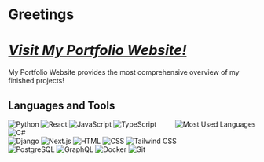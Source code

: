 # Greetings

# ***[Visit My Portfolio Website!](https://vik-ma.vercel.app/)***
My Portfolio Website provides the most comprehensive overview of my finished projects!

## Languages and Tools
<span>
<img align="right" title="Most Used Languages" alt="Most Used Languages" src="https://github-readme-stats.vercel.app/api/top-langs/?username=vik-ma&layout=compact&langs_count=10&size_weight=0.5&count_weight=0.5" />
<img title="Python" alt="Python" src="https://img.shields.io/badge/Python-FFD43B?style=flat&logo=python&logoColor=blue" />
<img title="React" alt="React" src="https://img.shields.io/badge/React-20232A?style=flat&logo=react&logoColor=61DAFB" />
<img title="JavaScript" alt="JavaScript" src="https://img.shields.io/badge/JavaScript-323330?style=flat&logo=javascript&logoColor=F7DF1E" />
<img title="TypeScript" alt="TypeScript" src="https://img.shields.io/badge/TypeScript-007ACC?style=flat&logo=typescript&logoColor=white" />
<img title="C#" alt="C#" src="https://img.shields.io/badge/c%23-%23239120.svg?style=flat&logo=csharp&logoColor=white" />
</span>
<br>
<span>
<img title="Django" alt="Django" src="https://img.shields.io/badge/Django-092E20?style=flat&logo=django&logoColor=green" />
<img title="Next.js" alt="Next.js" src="https://img.shields.io/badge/next.js-000000?style=flat&logo=nextdotjs&logoColor=white" />
<img title="HTML" alt="HTML" src="https://img.shields.io/badge/HTML5-E34F26?style=flat&logo=html5&logoColor=white" />
<img title="CSS" alt="CSS" src="https://img.shields.io/badge/CSS3-1572B6?style=flat&logo=css3&logoColor=white" />
<img title="Tailwind CSS" alt="Tailwind CSS" src="https://img.shields.io/badge/Tailwind_CSS-38B2AC?style=flat&logo=tailwind-css&logoColor=white" />
</span>
<br>
<span>
<img title="PostgreSQL" alt="PostgreSQL" src="https://img.shields.io/badge/PostgreSQL-316192?style=flat&logo=postgresql&logoColor=white" />
<img title="GraphQL" alt="GraphQL" src="https://img.shields.io/badge/GraphQl-E10098?style=flat&logo=graphql&logoColor=white" />
<img title="Docker" alt="Docker" src="https://img.shields.io/badge/Docker-2CA5E0?style=flat&logo=docker&logoColor=white" />
<img title="Git" alt="Git" src="https://img.shields.io/badge/GIT-E44C30?style=flat&logo=git&logoColor=white" />
</span>

